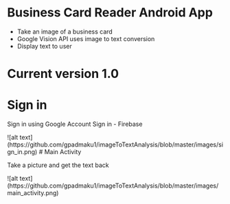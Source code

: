 # Business Card Reader Android App

<ul>
<li>Take an image of a business card</li>
<li>Google Vision API uses image to text conversion</li>
<li>Display text to user</li>
</ul>

# Current version 1.0

# Sign in
<p>Sign in using Google Account Sign in - Firebase</p>
![alt text](https://github.com/gpadmaku1/imageToTextAnalysis/blob/master/images/sign_in.png)
# Main Activity
<p>Take a picture and get the text back</p>
![alt text](https://github.com/gpadmaku1/imageToTextAnalysis/blob/master/images/main_activity.png)
